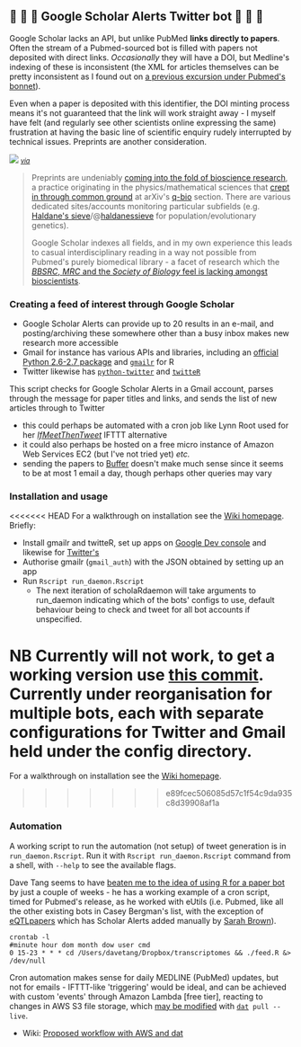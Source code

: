 ## :mag_right: :hatched_chick: :page_with_curl: Google Scholar Alerts Twitter bot :page_with_curl: :hatched_chick: :mag_right:

Google Scholar lacks an API, but unlike PubMed **links directly to papers**. Often the stream of a Pubmed-sourced bot is filled with papers not deposited with direct links. *Occasionally* they will have a DOI, but Medline's indexing of these is inconsistent (the XML for articles themselves can be pretty inconsistent as I found out on [a previous excursion under Pubmed's bonnet](https://github.com/lmmx/watir-paper-scanner)).

Even when a paper is deposited with this identifier, the DOI minting process means it's not guaranteed that the link will work straight away - I myself have felt (and regularly see other scientists online expressing the same) frustration at having the basic line of scientific enquiry rudely interrupted by technical issues. Preprints are another consideration.

[![](https://pbs.twimg.com/media/Bd3Hj2GCIAABX-E.jpg)](http://arxiv.org/year/q-bio/13) <small>*[via](https://twitter.com/nextgenseek/status/422713358668668929)*</small>

> Preprints are undeniably [coming into the fold of bioscience research](https://www.youtube.com/watch?v=G1ffCDBPiOA), a practice originating in the physics/mathematical sciences that [crept in through common ground](https://twitter.com/leonidkruglyak/status/335422823025741826) at arXiv's [q-bio](http://arxiv.org/archive/q-bio) section. There are various dedicated sites/accounts monitoring particular subfields (e.g. [Haldane's sieve](haldanessieve.org)/@[haldanessieve](https://twitter.com/haldanessieve) for population/evolutionary genetics).
>
> Google Scholar indexes all fields, and in my own experience this leads to casual interdisciplinary reading in a way not possible from Pubmed's purely biomedical library - a facet of research which the [*BBSRC*, *MRC* and the *Society of Biology* feel is lacking amongst bioscientists](http://www.bbsrc.ac.uk/news/people-skills-training/2015/150204-n-report-vulnerable-research-skills-capabilities.aspx).

### Creating a feed of interest through Google Scholar

* Google Scholar Alerts can provide up to 20 results in an e-mail, and posting/archiving these somewhere other than a busy inbox makes new research more accessible
* Gmail for instance has various APIs and libraries, including an [official Python 2.6-2.7 package](https://developers.google.com/api-client-library/python/apis/gmail/v1) and [`gmailr`](https://github.com/jimhester/gmailr) for R
* Twitter likewise has [`python-twitter`](https://github.com/bear/python-twitter) and [`twitteR`](https://github.com/geoffjentry/twitteR)

This script checks for Google Scholar Alerts in a Gmail account, parses through the message for paper titles and links, and sends the list of new articles through to Twitter

* this could perhaps be automated with a cron job like Lynn Root used for her [*IfMeetThenTweet*](https://github.com/econchick/IfMeetThenTweet/) IFTTT alternative
* it could also perhaps be hosted on a free micro instance of Amazon Web Services EC2 (but I've not tried yet) *etc.*
* sending the papers to [Buffer](https://bufferapp.com/guides) doesn't make much sense since it seems to be at most 1 email a day, though perhaps other queries may vary

### Installation and usage

<<<<<<< HEAD
For a walkthrough on installation see the [Wiki homepage](https://github.com/lmmx/scholaRdaemon/wiki). Briefly:

* Install gmailr and twitteR, set up apps on [Google Dev console](https://developers.google.com/console/) and likewise for [Twitter's](https://apps.twitter.com/)
* Authorise gmailr (`gmail_auth`) with the JSON obtained by setting up an app
* Run `Rscript run_daemon.Rscript`
  * The next iteration of scholaRdaemon will take arguments to run_daemon indicating which of the bots' configs to use, default behaviour being to check and tweet for all bot accounts if unspecified.

**NB** Currently will not work, to get a working version use [this commit](https://github.com/lmmx/scholaRdaemon/commit/da2d16d9cb3678cdac2b7837de74c53931060701). Currently under reorganisation for multiple bots, each with separate configurations for Twitter and Gmail held under the config directory.
=======
For a walkthrough on installation see the [Wiki homepage](https://github.com/lmmx/scholaRdaemon/wiki).
>>>>>>> e89fcec506085d57c1f54c9da935c8d39908af1a

### Automation

A working script to run the automation (not setup) of tweet generation is in `run_daemon.Rscript`. Run it with `Rscript run_daemon.Rscript` command from a shell, with `--help` to see the available flags.

Dave Tang seems to have [beaten me to the idea of using R for a paper bot](http://davetang.org/muse/2015/01/31/transcriptome-feed-using-r/) by just a couple of weeks - he has a working example of a cron script, timed for Pubmed's release, as he worked with eUtils (i.e. Pubmed, like all the other existing bots in Casey Bergman's list, with the exception of [eQTLpapers](https://twitter.com/eQTL_papers) which has Scholar Alerts added manually by [Sarah Brown](https://twitter.com/sarahfbrooks)).

```cron
crontab -l
#minute hour dom month dow user cmd
0 15-23 * * * cd /Users/davetang/Dropbox/transcriptomes && ./feed.R &> /dev/null
```

Cron automation makes sense for daily MEDLINE (PubMed) updates, but not for emails - IFTTT-like 'triggering' would be ideal, and can be achieved with custom 'events' through Amazon Lambda [free tier], reacting to changes in AWS S3 file storage, which [may be modified](https://github.com/jb55/s3-blob-store) with [`dat`](http://dat-data.com/)` pull --live`.

* Wiki: [Proposed workflow with AWS and dat](https://github.com/lmmx/scholaRdaemon/wiki/Draft-workflow-with-AWS-and-dat)
